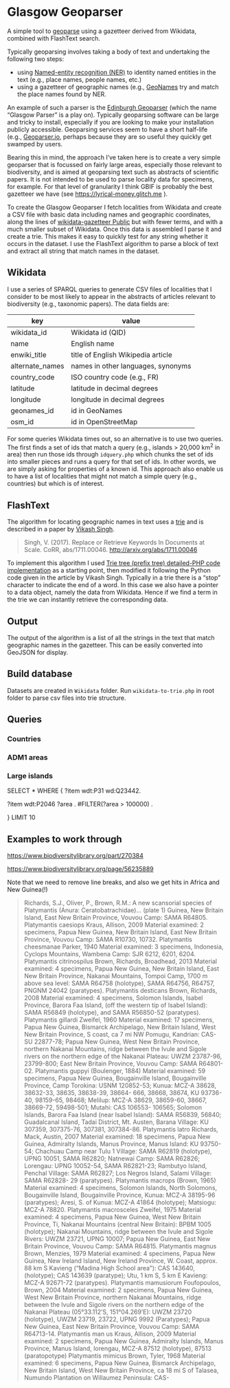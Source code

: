 # Glasgow Geoparser

A simple tool to [geoparse](https://en.wikipedia.org/wiki/Toponym_resolution) using a gazetteer derived from Wikidata, combined with FlashText search. 

Typically geoparsing involves taking a body of text and undertaking the following two steps:
- using [Named-entity recognition (NER)](https://en.wikipedia.org/wiki/Named-entity_recognition) to identity named entities in the text (e.g., place names, people names, etc.)
- using a gazetteer of geographic names (e.g., [GeoNames](http://www.geonames.org) try and match the place names found by NER.

An example of such a parser is the [Edinburgh Geoparser](https://www.ltg.ed.ac.uk/software/geoparser/) (which the name “Glasgow Parser” is a play on). Typically geoparsing software can be large and tricky to install, especially if you are looking to make your installation publicly accessible. Geoparsing services seem to have a short half-life (e.g., [Geoparser.io](https://geoparser.io), perhaps because they are so useful they quickly get swamped by users.

Bearing this in mind, the approach I’ve taken here is to create a very simple geoparser that is focussed on fairly large areas, especially those relevant to biodiversity, and is aimed at geoparsing text such as abstracts of scientific papers. It is not intended to be used to parse locality data for specimens, for example. For that level of granularity I think GBIF is probably the best gazetteer we have (see https://lyrical-money.glitch.me ).

To create the Glasgow Geoparser I fetch localities from Wikidata and create a CSV file with basic data including names and geographic coordinates, along the lines of [wikidata-gazetteer
Public](https://github.com/Wikidata-Gazetteer/wikidata-gazetteer) but with fewer terms, and with a much smaller subset of Wikidata. Once this data is assembled I parse it and create a  trie. This makes it easy to quickly test for any string whether it occurs in the dataset. I use the FlashText algorithm to parse a block of text and extract all string that match names in the dataset. 


## Wikidata

I use a series of SPARQL queries to generate CSV files of localities that I consider to be most likely to appear in the abstracts of articles relevant to biodiversity (e.g., taxonomic papers). The data fields are:

key | value
-- | --
wikidata_id | Wikidata id (QID)
name | English name
enwiki_title | title of English Wikipedia article
alternate_names | names in other languages, synonyms
country_code | ISO country code (e.g., FR)
latitude | latitude in decimal degrees
longitude | longitude in decimal degrees
geonames_id | id in GeoNames
osm_id | id in OpenStreetMap

For some queries Wikidata times out, so an alternative is to use two queries. The first finds a set of ids that match a query (e.g., islands > 20,000 km<sup>2</sup> in area) then run those ids through `idquery.php` which chunks the set of ids into smaller pieces and runs a query for that set of ids. In other words, we are simply asking for properties of a known id. This approach also enable us to have a list of localities that might not match a simple query (e.g., countries) but which is of interest.


## FlashText

The algorithm for locating geographic names in text uses a [trie](https://en.wikipedia.org/wiki/Trie) and is described in a paper by [Vikash Singh](https://github.com/vi3k6i5).

> Singh, V. (2017). Replace or Retrieve Keywords In Documents at Scale. CoRR, abs/1711.00046. http://arxiv.org/abs/1711.00046

To implement this algorithm I used [Trie tree (prefix tree) detailed-PHP code implementation](https://www.programmerall.com/article/4530755185/) as a starting point, then modified it following the Python code given in the article by Vikash Singh. Typically in a trie there is a “stop” character to indicate the end of a word. In this case we also have a pointer to a data object, namely the data from Wikidata. Hence if we find a term in the trie we can instantly retrieve the corresponding data.

## Output

The output of the algorithm is a list of all the strings in the text that match geographic names in the gazetteer. This can be easily converted into GeoJSON for display.


## Build database

Datasets are created in `Wikidata` folder. Run `wikidata-to-trie.php` in root folder to parse csv files into trie structure.


## Queries


### Countries

### ADM1 areas

### Large islands



SELECT * WHERE {
  ?item wdt:P31 wd:Q23442.
  
  ?item wdt:P2046 ?area .
  #FILTER(?area > 100000) .
  
  
}
LIMIT 10




## Examples to work through


https://www.biodiversitylibrary.org/part/270384

https://www.biodiversitylibrary.org/page/56235889

Note that we need to remove line breaks, and also we get hits in Africa and New Guinea(!)

> Richards, S.J., Oliver, P., Brown, R.M.: A new scansorial species of Platymantis (Anura: Ceratobatrachidae)...  (plate 1)  Guinea, New Britain Island, East New Britain  Province, Vouvou Camp: SAMA R64805.  Platymantis caesiops Kraus, Allison, 2009  Material examined: 2 specimens, Papua New  Guinea, New Britain Island, East New Britain  Province, Vouvou Camp: SAMA R10730, 10732.  Platymantis cheesmanae Parker, 1940  Material examined: 3 specimens, Indonesia,  Cyclops Mountains, Wambena Camp: SJR 6212,  6201, 6204.  Platymantis citrinospilus Brown, Richards,  Broadhead, 2013  Material examined: 4 specimens, Papua New  Guinea, New Britain Island, East New Britain  Province, Nakanai Mountains, Tompoi Camp, 1700  m above sea level: SAMA R64758 (holotype), SAMA  R64756, R64757, PNGNM 24042 (paratypes).  Platymantis desticans Brown, Richards, 2008  Material examined: 4 specimens, Solomon  Islands, Isabel Province, Barora Faa Island, (off  the western tip of Isabel Island): SAMA R56849  (holotype), and SAMA R56850-52 (paratypes).  Platymantis gillardi Zweifel, 1960  Material examined: 17 specimens, Papua New  Guinea, Bismarck Archipelago, New Britain Island,  West New Britain Province, S coast, ca 7 mi NW  Pomugu, Kandrian: CAS-SU 22877-78; Papua  New Guinea, West New Britain Province, northern  Nakanai Mountains, ridge between the Ivule and  Sigole rivers on the northern edge of the Nakanai  Plateau: UWZM 23787-96, 23799-800; East New  Britain Province, Vouvou Camp: SAMA R64801-02.  Platymantis guppyi (Boulenger, 1884)  Material examined: 59 specimens, Papua New  Guinea, Bougainville Island, Bougainville Province, Camp Torokina: USNM 120852-53; Kunua: MCZ-A 38628, 38632-33, 38635, 38638-39, 38664-  666, 38668, 38674, KU 93736-40, 98159-65,  98468; Melilup: MCZ-A 38629, 38659-60, 38667,  38669-72, 59498-501; Mutahi: CAS 106553-  106565; Solomon Islands, Barora Faa Island (near  Isabel Island): SAMA R56839, 56840; Guadalcanal Island, Tadai District, Mt. Austen, Barana Village:  KU 307359, 307375-76, 307381, 307384-86.  Platymantis latro Richards, Mack, Austin, 2007  Material examined: 18 specimens, Papua New  Guinea, Admiralty Islands, Manus Province, Manus Island: KU 93750-54; Chachuau Camp near Tulu  1 Village: SAMA R62819 (holotype), UPNG 10051,  SAMA R62820; Natnewai Camp: SAMA R62826;  Lorengau: UPNG 10052-54, SAMA R62821-23;  Rambutyo Island, Penchal Village: SAMA R62827;  Los Negros Island, Salami Village: SAMA R62828-  29 (paratypes).  Platymantis macrops (Brown, 1965)  Material examined: 4 specimens, Solomon  Islands, North Solomons, Bougainville Island,  Bougainville Province, Kunua: MCZ-A 38195-96  (paratypes); Aresi, S. of Kunua: MCZ-A 41864  (holotype); Matsiogu: MCZ-A 78820.  Platymantis macrosceles Zweifel, 1975  Material examined: 4 specimens, Papua New  Guinea, West New Britain Province, Ti, Nakanai  Mountains (central New Britain): BPBM 1005  (holotype); Nakanai Mountains, ridge between  the Ivule and Sigole Rivers: UWZM 23721, UPNG  10007; Papua New Guinea, East New Britain  Province, Vouvou Camp: SAMA R64815.  Platymantis magnus Brown, Menzies, 1979  Material examined: 4 specimens, Papua New  Guinea, New Ireland Island, New Ireland Province,  W. Coast, approx. 88 km S Kavieng (“Madina  High School area”): CAS 143640, (holotype); CAS  143639 (paratype); Utu, 1 km S, 5 km E Kavieng:  MCZ-A 92671-72 (paratypes).  Platymantis mamusiorum Foufopoulos, Brown,  2004  Material examined: 2 specimens, Papua New  Guinea, West New Britain Province, northern  Nakanai Mountains, ridge between the Ivule and  Sigole rivers on the northern edge of the Nakanai  Plateau (05°33.112’S, 151°04.269’E): UWZM  23720 (holotype), UWZM 23719, 23722, UPNG  9992 (Paratypes); Papua New Guinea, East New  Britain Province, Vouvou Camp: SAMA R64713-14.  Platymantis man us Kraus, Allison, 2009  Material examined: 2 specimens, Papua New  Guinea, Admiralty Islands, Manus Province, Manus Island, lorengau, MCZ-A 87512 (holotype), 87513  (paratopotype)  Platymantis mimicus Brown, Tyler, 1968  Material examined: 6 specimens, Papua New  Guinea, Bismarck Archipelago, New Britain Island,  West New Britain Province, ca 18 mi S of Talasea,  Numundo Plantation on Willaumez Peninsula: CAS-